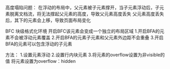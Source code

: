 高度塌陷问题：
在浮动的布局中，父元素被子元素撑开，当子元素浮动后，子元素脱离文档流，将无法撑起父元素的高度，导致父元素高度丢失
父元素高度丢失后，其下的元素会上移，导致页面布局变化

BFC 块级格式化环境
开启BFC该元素会变成一个独立的布局区域
1.开启BFA的元素不会被浮动元素覆盖
2.开启BFA的元素子元素和父元素外边距不会重叠
3.开启BFA的元素可以包含浮动的子元素

方法：
1.设置元素浮动
2.设置行内块元素
3.将元素的overflow设置为非visible的值
  将元素设置为overflow：hidden